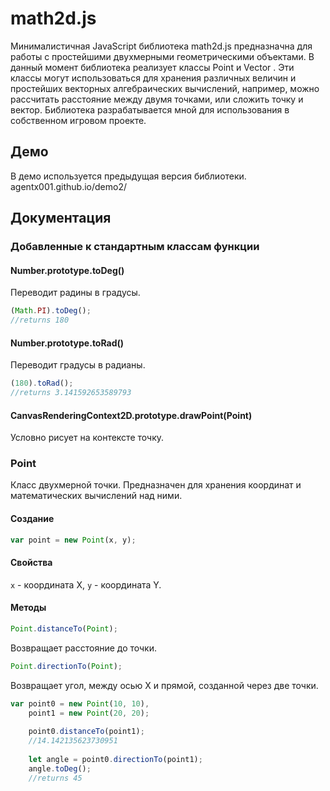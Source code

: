 # math2d.js

  Минималистичная JavaScript библиотека math2d.js предназначна для работы с простейшими двухмерными геометрическими объектами. В данный момент библиотека реализует классы Point и Vector . Эти классы могут использоваться для хранения различных величин и простейших векторных алгебраических вычислений, например, можно рассчитать расстояние между двумя точками, или сложить точку и вектор. Библиотека разрабатывается мной для использования в собственном игровом проекте. 
 
 ## Демо
 
 В демо используется предыдущая версия библиотеки.
 agentx001.github.io/demo2/

## Документация

### Добавленные к стандартным классам функции

#### Number.prototype.toDeg()
Переводит радины в градусы.
```js
(Math.PI).toDeg();
//returns 180
```

#### Number.prototype.toRad()
Переводит градусы в радианы.
```js
(180).toRad();
//returns 3.141592653589793
```

#### CanvasRenderingContext2D.prototype.drawPoint(Point)
Условно рисует на контексте точку.

### Point
Класс двухмерной точки. Предназначен для хранения координат и математических вычислений над ними.

#### Создание
```js
var point = new Point(x, y);
```

#### Свойства 
``` x ``` - координата X, ``` y ``` - координата Y.

#### Методы
```js
Point.distanceTo(Point);
```
Возвращает расстояние до точки. 

```js
Point.directionTo(Point);
```
Возвращает угол, между осью X и прямой, созданной через две точки. 
```js
var point0 = new Point(10, 10),
    point1 = new Point(20, 20);
    
    point0.distanceTo(point1);
    //14.142135623730951
    
    let angle = point0.directionTo(point1);
    angle.toDeg();
    //returns 45
```
